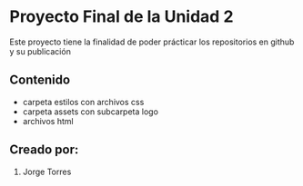 # Proyecto Final de la Unidad 2

Este proyecto tiene la finalidad de poder prácticar los repositorios en github y su publicación

## Contenido 

-  carpeta estilos con archivos css
- carpeta assets con subcarpeta logo
- archivos html

## Creado por:

1. Jorge Torres
